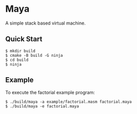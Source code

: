 # Maya

A simple stack based virtual machine.

## Quick Start

```console
$ mkdir build
$ cmake -B build -G ninja
$ cd build
$ ninja
```

## Example

To execute the factorial example program:

```console
$ ./build/maya -a example/factorial.masm factorial.maya
$ ./build/maya -e factorial.maya
```
